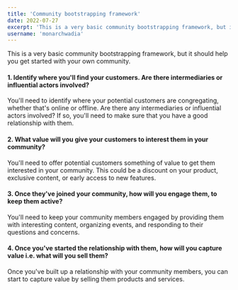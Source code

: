 ```yaml
---
title: 'Community bootstrapping framework'
date: 2022-07-27
excerpt: 'This is a very basic community bootstrapping framework, but it should help you get started with your own community.'
username: 'monarchwadia'
---
```


This is a very basic community bootstrapping framework, but it should help you get started with your own community.

#### 1. Identify where you'll find your customers. Are there intermediaries or influential actors involved?

You'll need to identify where your potential customers are congregating, whether that's online or offline. Are there any intermediaries or influential actors involved? If so, you'll need to make sure that you have a good relationship with them.

#### 2. What value will you give your customers to interest them in your community?

You'll need to offer potential customers something of value to get them interested in your community. This could be a discount on your product, exclusive content, or early access to new features.

#### 3. Once they've joined your community, how will you engage them, to keep them active?

You'll need to keep your community members engaged by providing them with interesting content, organizing events, and responding to their questions and concerns.

#### 4. Once you've started the relationship with them, how will you capture value i.e. what will you sell them?

Once you've built up a relationship with your community members, you can start to capture value by selling them products and services.

